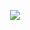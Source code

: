 <p align="center">
  <img src="https://user-images.githubusercontent.com/2683344/134058479-2c196ac3-9d9e-449c-8f7a-501b95f58b3c.png" />
  <!-- This is a nicer transparent logo, but it doesn't work on github's default white bg and we can't change the bg in readme files -->
  <!-- If we can find an alternative that works on both white and black backgrounds that would be neat -->
  <!-- <img src="https://user-images.githubusercontent.com/2683344/134021223-ad281edf-f7f9-429c-85ab-7b59751373ee.png" /> -->
</p>
